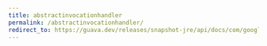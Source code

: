```yaml
---
title: abstractinvocationhandler
permalink: /abstractinvocationhandler/
redirect_to: https://guava.dev/releases/snapshot-jre/api/docs/com/google/common/reflect/AbstractInvocationHandler.html
---
```

